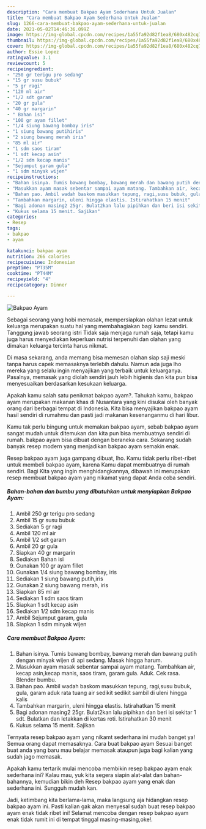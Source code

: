 ```yaml
---
description: "Cara membuat Bakpao Ayam Sederhana Untuk Jualan"
title: "Cara membuat Bakpao Ayam Sederhana Untuk Jualan"
slug: 1266-cara-membuat-bakpao-ayam-sederhana-untuk-jualan
date: 2021-05-02T14:46:36.099Z
image: https://img-global.cpcdn.com/recipes/1a55fa92d82f1ea8/680x482cq70/bakpao-ayam-foto-resep-utama.jpg
thumbnail: https://img-global.cpcdn.com/recipes/1a55fa92d82f1ea8/680x482cq70/bakpao-ayam-foto-resep-utama.jpg
cover: https://img-global.cpcdn.com/recipes/1a55fa92d82f1ea8/680x482cq70/bakpao-ayam-foto-resep-utama.jpg
author: Essie Lopez
ratingvalue: 3.1
reviewcount: 5
recipeingredient:
- "250 gr terigu pro sedang"
- "15 gr susu bubuk"
- "5 gr ragi"
- "120 ml air"
- "1/2 sdt garam"
- "20 gr gula"
- "40 gr margarin"
- " Bahan isi"
- "100 gr ayam fillet"
- "1/4 siung bawang bombay iris"
- "1 siung bawang putihiris"
- "2 siung bawang merah iris"
- "85 ml air"
- "1 sdm saos tiram"
- "1 sdt kecap asin"
- "1/2 sdm kecap manis"
- "Sejumput garam gula"
- "1 sdm minyak wijen"
recipeinstructions:
- "Bahan isinya. Tumis bawang bombay, bawang merah dan bawang putih dengan minyak wijen di api sedang. Masak hingga harum."
- "Masukkan ayam masak sebentar sampai ayam matang. Tambahkan air, kecap asin,kecap manis, saos tiram, garam gula. Aduk. Cek rasa. Blender bumbu."
- "Bahan pao. Ambil wadah baskom masukkan tepung, ragi,susu bubuk, gula, garam aduk rata tuang air sedikit sedikit sambil di uleni hingga kalis"
- "Tambahkan margarin, uleni hingga elastis. Istirahatkan 15 menit"
- "Bagi adonan masing2 25gr. Bulat2kan lalu pipihkan dan beri isi sekitar 1 sdt. Bulatkan dan letakkan di kertas roti. Istirahatkan 30 menit"
- "Kukus selama 15 menit. Sajikan"
categories:
- Resep
tags:
- bakpao
- ayam

katakunci: bakpao ayam 
nutrition: 266 calories
recipecuisine: Indonesian
preptime: "PT35M"
cooktime: "PT44M"
recipeyield: "4"
recipecategory: Dinner

---
```



![Bakpao Ayam](https://img-global.cpcdn.com/recipes/1a55fa92d82f1ea8/680x482cq70/bakpao-ayam-foto-resep-utama.jpg)

Sebagai seorang yang hobi memasak, mempersiapkan olahan lezat untuk keluarga merupakan suatu hal yang membahagiakan bagi kamu sendiri. Tanggung jawab seorang istri Tidak saja menjaga rumah saja, tetapi kamu juga harus menyediakan keperluan nutrisi terpenuhi dan olahan yang dimakan keluarga tercinta harus nikmat.

Di masa  sekarang, anda memang bisa memesan olahan siap saji meski tanpa harus capek memasaknya terlebih dahulu. Namun ada juga lho mereka yang selalu ingin menyajikan yang terbaik untuk keluarganya. Pasalnya, memasak yang diolah sendiri jauh lebih higienis dan kita pun bisa menyesuaikan berdasarkan kesukaan keluarga. 



Apakah kamu salah satu penikmat bakpao ayam?. Tahukah kamu, bakpao ayam merupakan makanan khas di Nusantara yang kini disukai oleh banyak orang dari berbagai tempat di Indonesia. Kita bisa menyajikan bakpao ayam hasil sendiri di rumahmu dan pasti jadi makanan kesenanganmu di hari libur.

Kamu tak perlu bingung untuk memakan bakpao ayam, sebab bakpao ayam sangat mudah untuk ditemukan dan kita pun bisa membuatnya sendiri di rumah. bakpao ayam bisa dibuat dengan beraneka cara. Sekarang sudah banyak resep modern yang menjadikan bakpao ayam semakin enak.

Resep bakpao ayam juga gampang dibuat, lho. Kamu tidak perlu ribet-ribet untuk membeli bakpao ayam, karena Kamu dapat membuatnya di rumah sendiri. Bagi Kita yang ingin menghidangkannya, dibawah ini merupakan resep membuat bakpao ayam yang nikamat yang dapat Anda coba sendiri.

<!--inarticleads1-->

##### Bahan-bahan dan bumbu yang dibutuhkan untuk menyiapkan Bakpao Ayam:

1. Ambil 250 gr terigu pro sedang
1. Ambil 15 gr susu bubuk
1. Sediakan 5 gr ragi
1. Ambil 120 ml air
1. Ambil 1/2 sdt garam
1. Ambil 20 gr gula
1. Siapkan 40 gr margarin
1. Sediakan  Bahan isi
1. Gunakan 100 gr ayam fillet
1. Gunakan 1/4 siung bawang bombay, iris
1. Sediakan 1 siung bawang putih,iris
1. Gunakan 2 siung bawang merah, iris
1. Siapkan 85 ml air
1. Sediakan 1 sdm saos tiram
1. Siapkan 1 sdt kecap asin
1. Sediakan 1/2 sdm kecap manis
1. Ambil Sejumput garam, gula
1. Siapkan 1 sdm minyak wijen




<!--inarticleads2-->

##### Cara membuat Bakpao Ayam:

1. Bahan isinya. Tumis bawang bombay, bawang merah dan bawang putih dengan minyak wijen di api sedang. Masak hingga harum.
1. Masukkan ayam masak sebentar sampai ayam matang. Tambahkan air, kecap asin,kecap manis, saos tiram, garam gula. Aduk. Cek rasa. Blender bumbu.
1. Bahan pao. Ambil wadah baskom masukkan tepung, ragi,susu bubuk, gula, garam aduk rata tuang air sedikit sedikit sambil di uleni hingga kalis
1. Tambahkan margarin, uleni hingga elastis. Istirahatkan 15 menit
1. Bagi adonan masing2 25gr. Bulat2kan lalu pipihkan dan beri isi sekitar 1 sdt. Bulatkan dan letakkan di kertas roti. Istirahatkan 30 menit
1. Kukus selama 15 menit. Sajikan




Ternyata resep bakpao ayam yang nikamt sederhana ini mudah banget ya! Semua orang dapat memasaknya. Cara buat bakpao ayam Sesuai banget buat anda yang baru mau belajar memasak ataupun juga bagi kalian yang sudah jago memasak.

Apakah kamu tertarik mulai mencoba membikin resep bakpao ayam enak sederhana ini? Kalau mau, yuk kita segera siapin alat-alat dan bahan-bahannya, kemudian bikin deh Resep bakpao ayam yang enak dan sederhana ini. Sungguh mudah kan. 

Jadi, ketimbang kita berlama-lama, maka langsung aja hidangkan resep bakpao ayam ini. Pasti kalian gak akan menyesal sudah buat resep bakpao ayam enak tidak ribet ini! Selamat mencoba dengan resep bakpao ayam enak tidak rumit ini di tempat tinggal masing-masing,oke!.

